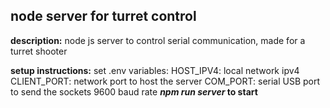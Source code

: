 ## node server for turret control
**description:**
node js server to control serial communication, made for a turret shooter

**setup instructions:**
set .env variables:
HOST_IPV4: local network ipv4
CLIENT_PORT: network port to host the server
COM_PORT: serial USB port to send the sockets
9600 baud rate
***npm run server* to start**